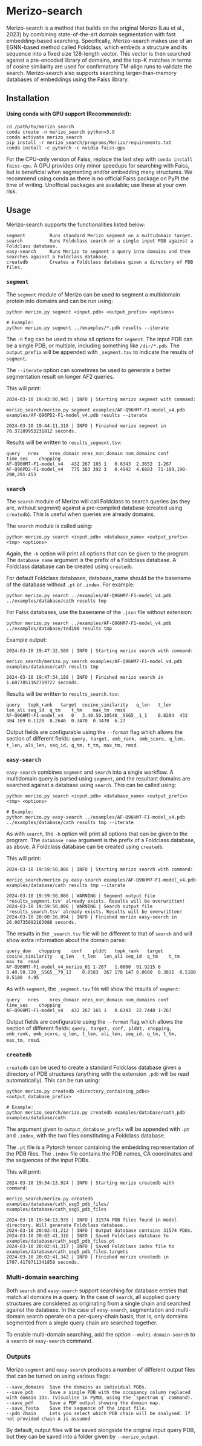 # Merizo-search

Merizo-search is a method that builds on the original Merizo (Lau et al., 2023) by combining state-of-the-art domain segmentation with fast embedding-based searching. Specifically, Merizo-search makes use of an EGNN-based method called Foldclass, which embeds a structure and its sequence into a fixed size 128-length vector. This vector is then searched against a pre-encoded library of domains, and the top-K matches in terms of cosine similarity are used for confirmatory TM-align runs to validate the search. Merizo-search also supports searching larger-than-memory databases of embeddings using the Faiss library.

## Installation

#### Using conda with GPU support (Recommended):

```
cd /path/to/merizo_search
conda create -n merizo_search python=3.9
conda activate merizo_search
pip install -r merizo_search/programs/Merizo/requirements.txt
conda install -c pytorch -c nvidia faiss-gpu
```
For the CPU-only version of Faiss, replace the last step with `conda install faiss-cpu`. A GPU provides only minor speedups for searching with Faiss, but is beneficial when segmenting and/or embedding many structures.
We recommend using conda as there is no official Faiss package on PyPI the time of writing. Unofficial packages are available; use these at your own risk.

## Usage

Merizo-search supports the functionalities listed below:
```
segment         Runs standard Merizo segment on a multidomain target.
search          Runs Foldclass search on a single input PDB against a Foldclass database.
easy-search     Runs Merizo to segment a query into domains and then searches against a Foldclass database.
createdb        Creates a Foldclass database given a directory of PDB files. 
```

### `segment`

The `segment` module of Merizo can be used to segment a multidomain protein into domains and can be run using: 
```
python merizo.py segment <input.pdb> <output_prefix> <options>

# Example:
python merizo.py segment ../examples/*.pdb results --iterate
```

The `-h` flag can be used to show all options for `segment`. The input PDB can be a single PDB, or multiple, including something like `/dir/*.pdb`. The `output_prefix` will be appended with `_segment.tsv` to indicate the results of `segment`. 

The `--iterate` option can sometimes be used to generate a better segmentation result on longer AF2 queries.

This will print:
```
2024-03-10 19:43:00,945 | INFO | Starting merizo segment with command:

merizo_search/merizo.py segment examples/AF-Q96HM7-F1-model_v4.pdb examples/AF-Q96PD2-F1-model_v4.pdb results --iterate

2024-03-10 19:44:11,318 | INFO | Finished merizo segment in 70.37289953231812 seconds.
```

Results will be written to `results_segment.tsv`:
```
query   nres    nres_domain nres_non_domain num_domains conf    time_sec    chopping
AF-Q96HM7-F1-model_v4	432	267	165	1	0.6343	2.3652	1-267
AF-Q96PD2-F1-model_v4	775	383	392	3	0.4942	4.6883	71-189,190-290,291-453
```

### `search`

The `search` module of Merizo will call Foldclass to search queries (as they are, without segment) against a pre-compiled database (created using `createdb`). This is useful when queries are already domains. 

The `search` module is called using:
```
python merizo.py search <input.pdb> <database_name> <output_prefix> <tmp> <options>
```
Again, the `-h` option will print all options that can be given to the program. The `database_name` argument is the prefix of a Foldclass database. A Foldclass database can be created using `createdb`.

For default Foldclass databases, database_name should be the basename of the database without `.pt` or `.index`. For example:
```
python merizo.py search ../examples/AF-Q96HM7-F1-model_v4.pdb ../examples/database/cath results tmp
```
For Faiss databases, use the basename of the `.json` file without extension:
```
python merizo.py search ../examples/AF-Q96HM7-F1-model_v4.pdb ../examples/database/ted100 results tmp
```

Example output:
```
2024-03-10 19:47:32,580 | INFO | Starting merizo search with command:

merizo_search/merizo.py search examples/AF-Q96HM7-F1-model_v4.pdb examples/database/cath results tmp

2024-03-10 19:47:34,188 | INFO | Finished merizo search in 1.6077051162719727 seconds.
```

Results will be written to `results_search.tsv`:
```
query   topk_rank   target  cosine_similarity   q_len   t_len   len_ali seq_id  q_tm    t_tm    max_tm  rmsd
AF-Q96HM7-F1-model_v4	0	3.40.50.10540__SSG5__1_1	0.8204	432	304	169	0.1120	0.2646	0.3470	0.3470	6.27
```

Output fields are configurable using the `--format` flag which allows the section of different fields: `query, target, emb_rank, emb_score, q_len, t_len, ali_len, seq_id, q_tm, t_tm, max_tm, rmsd`.

### `easy-search`

`easy-search` combines `segment` and `search` into a single workflow. A multidomain query is parsed using `segment`, and the resultant domains are searched against a database using `search`. This can be called using:
```
python merizo.py search <input.pdb> <database_name> <output_prefix> <tmp> <options>

# Example:
python merizo.py easy-search ../examples/AF-Q96HM7-F1-model_v4.pdb ../examples/database/cath results tmp --iterate
```

As with `search`, the `-h` option will print all options that can be given to the program. The `database_name` argument is the prefix of a Foldclass database, as above. A Foldclass database can be created using `createdb`. 

This will print: 
```
2024-03-10 19:59:50,086 | INFO | Starting merizo search with command:

merizo_search/merizo.py easy-search examples/AF-Q96HM7-F1-model_v4.pdb examples/database/cath results tmp --iterate

2024-03-10 19:59:50,086 | WARNING | Segment output file 'results_segment.tsv' already exists. Results will be overwritten!
2024-03-10 19:59:50,086 | WARNING | Search output file 'results_search.tsv' already exists. Results will be overwritten!
2024-03-10 20:00:16,094 | INFO | Finished merizo easy-search in 26.00735092163086 seconds.
```

The results in the `_search.tsv` file will be different to that of `search` and will show extra information about the domain parse:
```
query_dom   chopping    conf    plddt   topk_rank   target  cosine_similarity   q_len   t_len   len_ali seq_id  q_tm    t_tm    max_tm  rmsd
AF-Q96HM7-F1-model_v4_merizo_01	1-267	1.0000	91.9215	0	3.40.50.720__SSG5__79_12	0.8583	267	178	147	0.0680	0.3811	0.5180	0.5180	4.95
```

As with `segment`, the `_segment.tsv` file will show the results of `segment`:
```
query   nres    nres_domain nres_non_domain num_domains conf    time_sec    chopping
AF-Q96HM7-F1-model_v4	432	267	165	1	0.6343	22.7448	1-267
```

Output fields are configurable using the `--format` flag which allows the section of different fields: `query, target, conf, plddt, chopping, emb_rank, emb_score, q_len, t_len, ali_len, seq_id, q_tm, t_tm, max_tm, rmsd`.

### `createdb`

`createdb` can be used to create a standard Foldclass database given a directory of PDB structures (anything with the extension `.pdb` will be read automatically). This can be run using:
```
python merizo.py createdb <directory_containing_pdbs> <output_database_prefix>

# Example:
python merizo_search/merizo.py createdb examples/database/cath_pdb examples/database/cath
```

The argument given to `output_database_prefix` will be appended with `.pt` and `.index`, with the two files constituting a Foldclass database. 

The `.pt` file is a Pytorch tensor containing the embedding representation of the PDB files.
The `.index` file contains the PDB names, CA coordinates and the sequences of the input PDBs.

This will print:
```
2024-03-10 19:34:13,924 | INFO | Starting merizo createdb with command:

merizo_search/merizo.py createdb examples/database/cath_ssg5_pdb_files/ examples/database/cath_ssg5_pdb_files

2024-03-10 19:34:13,935 | INFO | 31574 PDB files found in model directory. Will generate Foldclass database..
2024-03-10 20:02:41,212 | INFO | Output database contains 31574 PDBs.
2024-03-10 20:02:41,316 | INFO | Saved Foldclass database to examples/database/cath_ssg5_pdb_files.pt
2024-03-10 20:02:41,317 | INFO | Saved Foldclass index file to examples/database/cath_ssg5_pdb_files.targets
2024-03-10 20:02:41,342 | INFO | Finished merizo createdb in 1707.4179711341858 seconds.
```

### Multi-domain searching

Both `search` and `easy-search` support searching for database entries that match all domains in a query. In the case of `search`, all supplied query structures are considered as originating from a single chain and searched against the database. In the case of `easy-search`, segmentation and multi-domain search operate on a per-query-chain basis, that is, only domains segmented from a single query chain are searched together.

To enable multi-domain searching, add the option `--multi-domain-search` to a `search` or `easy-search` command.

### Outputs

Merizo `segment` and `easy-search` produces a number of different output files that can be turned on using various flags:
```
--save_domains  Save the domains as individual PDBs.
--save_pdb      Save a single PDB with the occupancy column replaced with domain IDs. (Visualise in PyMOL using the `spectrum q` command).
--save_pdf      Save a PDF output showing the domain map.
--save_fasta    Save the sequence of the input file.
--pdb_chain     Lets you select which PDB chain will be analysed. If not provided chain A is assumed
```

By default, output files will be saved alongside the original input query PDB, but they can be saved into a folder given by `--merizo_output`.
